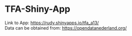 # TFA-Shiny-App
Link to App:  https://rudy.shinyapps.io/tfa_a13/  
Data can be obtained from: https://opendatanederland.org/
